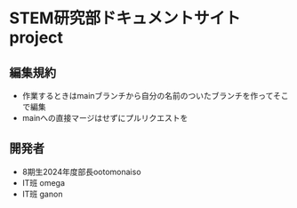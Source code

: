 # STEM研究部ドキュメントサイトproject
## 編集規約
- 作業するときはmainブランチから自分の名前のついたブランチを作ってそこで編集
- mainへの直接マージはせずにプルリクエストを

## 開発者
- 8期生2024年度部長ootomonaiso
- IT班 omega
- IT班 ganon
